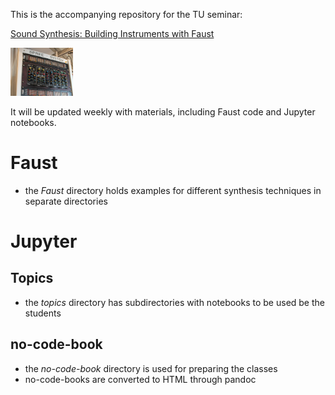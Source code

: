 This is the accompanying repository for the TU seminar:

[Sound Synthesis: Building Instruments with Faust](https://www.ak.tu-berlin.de/menue/lehre/sommersemester_2020/sound_synthesis/)

<img src="Images/spree_system.jpg" alt="SynLab" style="width: 100px;"/>

It will be updated weekly with materials, 
including Faust code and Jupyter notebooks.

# Faust

- the _Faust_ directory holds examples for different 
  synthesis techniques in separate directories

# Jupyter

## Topics

- the _topics_ directory has subdirectories 
  with notebooks to be used be the students

## no-code-book

- the _no-code-book_ directory is used for preparing the classes
- no-code-books are converted to HTML through
pandoc 